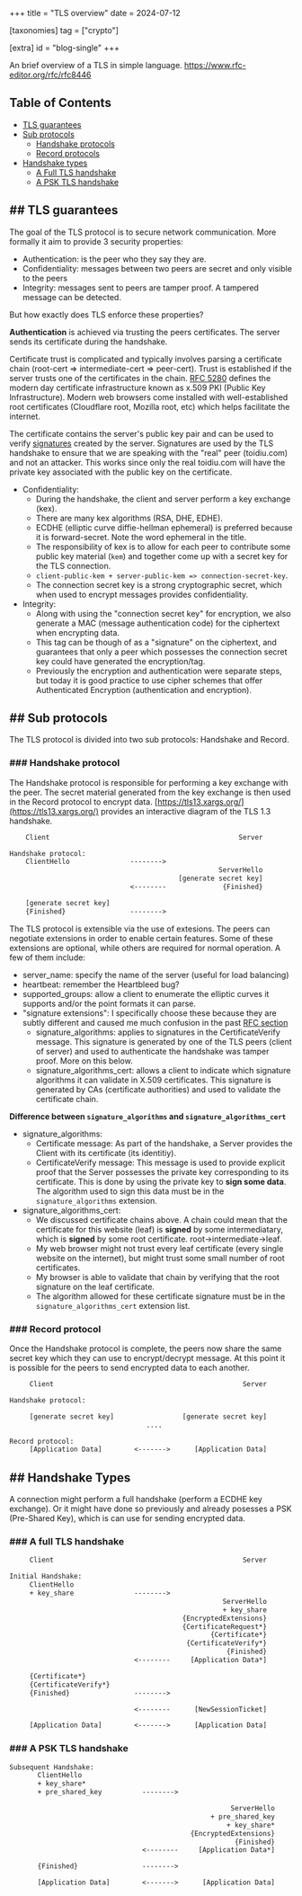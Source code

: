 +++
title = "TLS overview"
date = 2024-07-12

[taxonomies]
tag = ["crypto"]

[extra]
id = "blog-single"
+++

An brief overview of a TLS in simple language. https://www.rfc-editor.org/rfc/rfc8446

<!-- more -->

## Table of Contents
- [TLS guarantees](#tls-guarantees)
- [Sub protocols](#sub-protocols)
  - [Handshake protocols](#handshake-protocol)
  - [Record protocols](#record-protocol)
- [Handshake types](#handshake-types)
  - [A Full TLS handshake](#full-handshake)
  - [A PSK TLS handshake](#psk-handshake)

## <a name="tls-guarantees">##</a> TLS guarantees
The goal of the TLS protocol is to secure network communication. More formally it aim to
provide 3 security properties:
- Authentication: is the peer who they say they are.
- Confidentiality: messages between two peers are secret and only visible to the peers
- Integrity: messages sent to peers are tamper proof. A tampered message can be detected.

But how exactly does TLS enforce these properties?

**Authentication** is achieved via trusting the peers certificates. The server sends its
certificate during the handshake.

Certificate trust is complicated and typically involves parsing a certificate chain
(root-cert => intermediate-cert => peer-cert). Trust is established if the server trusts
one of the certificates in the chain. [RFC
5280](https://datatracker.ietf.org/doc/html/rfc5280) defines the modern day certificate
infrastructure known as x.509 PKI (Public Key Infrastructure). Modern web browsers come
installed with well-established root certificates (Cloudflare root, Mozilla root, etc)
which helps facilitate the internet.

The certificate contains the server's public key pair
and can be used to verify [signatures](https://en.wikipedia.org/wiki/Digital_signature)
created by the server. Signatures are used by the TLS handshake to ensure that we are
speaking with the "real" peer (toidiu.com) and not an attacker. This works
since only the real toidiu.com will have the private key associated with the public key on
the certificate.

- Confidentiality:
  - During the handshake, the client and server perform a key exchange (kex).
  - There are many kex algorithms (RSA, DHE, EDHE).
  - ECDHE (elliptic curve diffie-hellman ephemeral) is preferred because it is
    forward-secret. Note the word ephemeral in the title.
  - The responsibility of kex is to allow for each peer to contribute some
    public key material (`kem`) and together come up with a secret key for the
    TLS connection.
  - `client-public-kem + server-public-kem => connection-secret-key`.
  - The connection secret key is a strong cryptographic secret, which when used
    to encrypt messages provides confidentiality.
- Integrity:
  - Along with using the "connection secret key" for encryption, we also
    generate a MAC (message authentication code) for the ciphertext when
    encrypting data.
  - This tag can be though of as a "signature" on the ciphertext, and guarantees
    that only a peer which possesses the connection secret key could have
    generated the encryption/tag.
  - Previously the encryption and authentication were separate steps, but today
    it is good practice to use cipher schemes that offer Authenticated
    Encryption (authentication and encryption).

## <a name="sub-protocols">##</a> Sub protocols
The TLS protocol is divided into two sub protocols: Handshake and Record.

### <a name="handshake-protocols">###</a> Handshake protocol
The Handshake protocol is responsible for performing a key exchange with the
peer. The secret material generated from the key exchange is then used in the
Record protocol to encrypt data.
[https://tls13.xargs.org/](https://tls13.xargs.org/) provides an interactive
diagram of the TLS 1.3 handshake.

```txt
    Client                                               Server

Handshake protocol:
    ClientHello               -------->
                                                    ServerHello
                                          [generate secret key]
                              <--------              {Finished}

    [generate secret key]
    {Finished}                -------->
```

The TLS protocol is extensible via the use of extesions. The peers can negotiate
extensions in order to enable certain features. Some of these extensions are
optional, while others are required for normal operation. A few of them include:
- server_name: specify the name of the server (useful for load balancing)
- heartbeat: remember the Heartbleed bug?
- supported_groups: allow a client to enumerate the elliptic curves it supports
  and/or the point formats it can parse.
- "signature extensions": I specifically choose these because they are subtly
  different and caused me much confusion in the past [RFC
  section](https://www.rfc-editor.org/rfc/rfc8446#section-4.2.3)
  - signature_algorithms: applies to signatures in the CertificateVerify
    message. This signature is generated by one of the TLS peers (client of
    server) and used to authenticate the handshake was tamper proof. More on
    this below.
  - signature_algorithms_cert: allows a client to indicate which signature
    algorithms it can validate in X.509 certificates. This signature is
    generated by CAs (certificate authorities) and used to validate the
    certificate chain.

**Difference between `signature_algorithms` and `signature_algorithms_cert`**

- signature_algorithms:
  - Certificate message: As part of the handshake, a Server provides the Client
    with its certificate (its identitiy).
  - CertificateVerify message: This message is used to provide explicit proof
    that the Server possesses the private key corresponding to its certificate.
    This is done by using the private key to **sign some data**. The algorithm
    used to sign this data must be in the `signature_algorithms` extension.
- signature_algorithms_cert:
  - We discussed certificate chains above. A chain could mean that the
    certificate for this website (leaf) is **signed** by some intermediatary,
    which is **signed** by some root certificate. root->intermediate->leaf.
  - My web browser might not trust every leaf certificate (every single website
    on the internet), but might trust some small number of root certificates.
  - My browser is able to validate that chain by verifying that the root
    signature on the leaf certificate.
  - The algorithm allowed for these certificate signature must be in the
    `signature_algorithms_cert` extension list.


### <a name="record-protocols">###</a> Record protocol

Once the Handshake protocol is complete, the peers now share the same secret key
which they can use to encrypt/decrypt message. At this point it is possible for
the peers to send encrypted data to each another.

```txt
     Client                                               Server

Handshake protocol:

     [generate secret key]                 [generate secret key]
                                  ....

Record protocol:
     [Application Data]        <------->      [Application Data]

```

## <a name="handshake-types">##</a> Handshake Types
A connection might perform a full handshake (perform a ECDHE key exchange). Or
it might have done so previously and already posesses a PSK (Pre-Shared Key),
which is can use for sending encrypted data.

### <a name="full-handshake">###</a> A full TLS handshake

```txt
     Client                                               Server

Initial Handshake:
     ClientHello
     + key_share               -------->
                                                     ServerHello
                                                     + key_share
                                           {EncryptedExtensions}
                                           {CertificateRequest*}
                                                  {Certificate*}
                                            {CertificateVerify*}
                                                      {Finished}
                               <--------     [Application Data*]

     {Certificate*}
     {CertificateVerify*}
     {Finished}                -------->

                               <--------      [NewSessionTicket]

     [Application Data]        <------->      [Application Data]
```

### <a name="psk-handshake">###</a> A PSK TLS handshake

```txt
Subsequent Handshake:
       ClientHello
       + key_share*
       + pre_shared_key          -------->

                                                       ServerHello
                                                  + pre_shared_key
                                                      + key_share*
                                             {EncryptedExtensions}
                                                        {Finished}
                                 <--------     [Application Data*]

       {Finished}                -------->

       [Application Data]        <------->      [Application Data]
```
